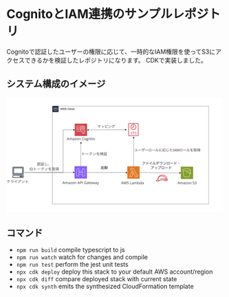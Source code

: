 # CognitoとIAM連携のサンプルレポジトリ
Cognitoで認証したユーザーの権限に応じて、一時的なIAM権限を使ってS3にアクセスできるかを検証したレポジトリになります。
CDKで実装しました。

## システム構成のイメージ

![arch](/README.assets/arch.png)

## コマンド

* `npm run build`   compile typescript to js
* `npm run watch`   watch for changes and compile
* `npm run test`    perform the jest unit tests
* `npx cdk deploy`  deploy this stack to your default AWS account/region
* `npx cdk diff`    compare deployed stack with current state
* `npx cdk synth`   emits the synthesized CloudFormation template
